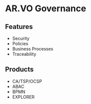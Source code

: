 AR.VO Governance
================

Features
--------

* Security
* Policies
* Business Processes
* Traceability

Products
--------

* CA/TSP/OCSP
* ABAC
* BPMN
* EXPLORER

